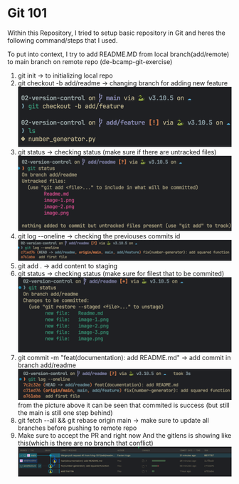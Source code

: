 # Git 101

Within this Repository, I tried to setup basic repository in Git and heres the following command/steps that I used.

To put into context, I try to add README.MD from local branch(add/remote) to main branch  on remote repo (de-bcamp-git-exercise)  


1. git init -> to initializing local repo
2. git checkout -b add/readme -> changing branch for adding new feature
![alt text](image.png)
3. git status -> checking status (make sure if there are untracked files)
![alt text](image-3.png)
4. git log --oneline -> checking the previouses commits id 
![alt text](image-2.png)
5. git add . -> add content to staging 
6. git status -> checking status (make sure for filest that to be commited)
![alt text](image-4.png)
7. git commit -m "feat(documentation): add README.md" -> add commit in branch add/readme
![alt text](image-5.png)
from the picture above it can be seen that commited is success (but still the main is still one step behind)
8. git fetch --all && git rebase origin main -> make sure to update all branches before pushing to remote repo 
9. Make sure to accept the PR and right now And the gitlens is showing like this(which is there are no branch that conflict)
![alt text](image-6.png)